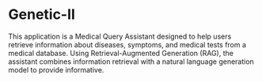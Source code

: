 # Genetic-II
This application is a Medical Query Assistant designed to help users retrieve information about diseases, symptoms, and medical tests from a medical database. Using Retrieval-Augmented Generation (RAG), the assistant combines information retrieval with a natural language generation model to provide informative.
